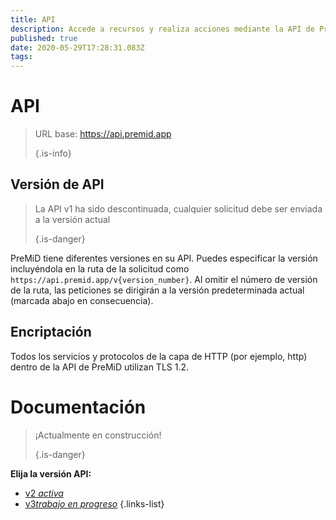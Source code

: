 ```yaml
---
title: API
description: Accede a recursos y realiza acciones mediante la API de PreMiD
published: true
date: 2020-05-29T17:28:31.083Z
tags:
---
```


# API

> URL base: https://api.premid.app 
> 
> {.is-info}

## Versión de API
> La API v1 ha sido descontinuada, cualquier solicitud debe ser enviada a la versión actual 
> 
> {.is-danger}

PreMiD tiene diferentes versiones en su API. Puedes especificar la versión incluyéndola en la ruta de la solicitud como `https://api.premid.app/v{version_number}`. Al omitir el número de versión de la ruta, las peticiones se dirigirán a la versión predeterminada actual (marcada abajo en consecuencia).

## Encriptación

Todos los servicios y protocolos de la capa de HTTP (por ejemplo, http) dentro de la API de PreMiD utilizan TLS 1.2.

# Documentación
> ¡Actualmente en construcción! 
> 
> {.is-danger}

**Elija la versión API:**
- [v2 *activa*](/dev/api/v2)
- [v3*trabajo en progreso*](/dev/api/v3)
{.links-list}